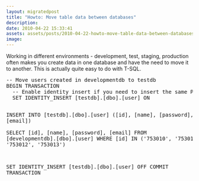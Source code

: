 ```yaml
---
layout: migratedpost
title: "Howto: Move table data between databases"
description:
date: 2010-04-22 15:33:41
assets: assets/posts/2010-04-22-howto-move-table-data-between-databases
image: 
---
```


<p>Working in different environments - development, test, staging, production often makes you create data in one database and have the need to move it to another. This is actually quite easy to do with T-SQL.</p>
<pre class="brush:sql">-- Move users created in developmentdb to testdb
BEGIN TRANSACTION
  -- Enable identity insert if you need to insert the same PK
  SET IDENTITY_INSERT [testdb].[dbo].[user] ON
    
  INSERT INTO [testdb].[dbo].[user] ([id], [name], [password], [email])      
 SELECT [id], [name], [password], [email] 
  FROM [developmentdb].[dbo].[user] 
  WHERE [id] IN ('753010', '753011', '753012', '753013')
  
  SET IDENTITY_INSERT [testdb].[dbo].[user] OFF
COMMIT TRANSACTION</pre>
